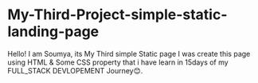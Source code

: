 # My-Third-Project-simple-static-landing-page
Hello!
I am Soumya,
its My Third simple Static page I was create this page using HTML & Some CSS property
that i have learn in 15days of my FULL_STACK DEVLOPEMENT Journey😊.
